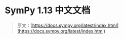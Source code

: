 # SymPy 1.13 中文文档

> 原文：[https://docs.sympy.org/latest/index.html](https://docs.sympy.org/latest/index.html)
